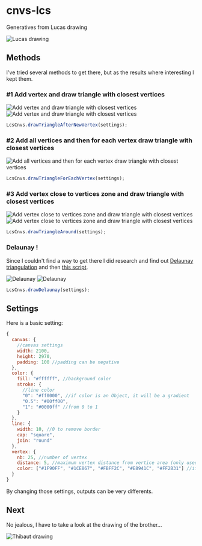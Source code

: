 # cnvs-lcs

Generatives from Lucas drawing

![Lucas drawing](README/lcs-drw.png "Lucas Drawing")

## Methods

I've tried several methods to get there, but as the results where interesting I kept them.

### #1 Add vertex and draw triangle with closest vertices

![Add vertex and draw triangle with closest vertices](README/method-01.png "Method 01") ![Add vertex and draw triangle with closest vertices](README/method-01-b.png "Method 01 b")

```javascript
LcsCnvs.drawTriangleAfterNewVertex(settings);
```

### #2 Add all vertices and then for each vertex draw triangle with closest vertices

![Add all vertices and then for each vertex draw triangle with closest vertices](README/method-02.png "Method 02")

```javascript
LcsCnvs.drawTriangleForEachVertex(settings);
```

### #3 Add vertex close to vertices zone and draw triangle with closest vertices

![Add vertex close to vertices zone and draw triangle with closest vertices](README/method-03.png "Method 03") ![Add vertex close to vertices zone and draw triangle with closest vertices](README/method-03-b.png "Method 03 b")

```javascript
LcsCnvs.drawTriangleAround(settings);
```

### Delaunay !

Since I couldn't find a way to get there I did research and find out [Delaunay triangulation](https://en.wikipedia.org/wiki/Delaunay_triangulation) and then [this script](https://github.com/ironwallaby/delaunay).

![Delaunay](README/method-04.png "Method 04") ![Delaunay](README/method-04-b.png "Method 04 b")

```javascript
LcsCnvs.drawDelaunay(settings);
```

## Settings

Here is a basic setting:

```javascript
{
  canvas: {
    //canvas settings
    width: 2100,
    height: 2970,
    padding: 100 //padding can be negative
  },
  color: {
    fill: "#ffffff", //background color
    stroke: {
      //line color
      "0": "#ff0000", //if color is an Object, it will be a gradient
      "0.5": "#00ff00",
      "1": "#0000ff" //from 0 to 1
    }
  },
  line: {
    width: 10, //0 to remove border
    cap: "square",
    join: "round"
  },
  vertex: {
    nb: 25, //number of vertex
    distance: 5, //maximum vertex distance from vertice area (only used for the drawTriangleAround method)
    color: ["#1F90FF", "#1CE867", "#FBFF2C", "#E8941C", "#FF2B31"] //if color is an Array, a color will be randomly used
  }
}
```

By changing those settings, outputs can be very differents.

## Next

No jealous, I have to take a look at the drawing of the brother...

![Thibaut drawing](README/thbt-drw.png "Thibaut Drawing")
